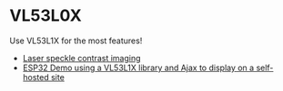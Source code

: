 # VL53L0X

Use VL53L1X for the most features!


* [Laser speckle contrast imaging](https://tstarling.com/blog/2016/09/laser-speckle-contrast-imaging/)
* [ESP32 Demo using a VL53L1X library and Ajax to display on a self-hosted site](https://github.com/easytarget/esp32-cjmcu-531-demo)
